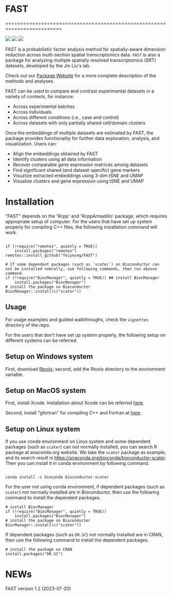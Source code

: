 # FAST

=========================================================================
<!-- badges: start -->

[![](https://www.r-pkg.org/badges/version-ago/FAST)](https://cran.r-project.org/package=FAST)
[![](https://cranlogs.r-pkg.org/badges/FAST?color=orange)](https://cran.r-project.org/package=FAST)
[![](https://cranlogs.r-pkg.org/badges/grand-total/FAST?color=orange)](https://cran.r-project.org/package=FAST)
<!-- badges: end -->

FAST is a  probabilistic factor analysis method for spatially-aware dimension reduction across multi-section spatial transcriptomics data. `FAST`  is also a package for  analyzing multiple spatially resolved transcriptomics (SRT) datasets, developed by the Jin Liu's lab. 

Check out  our [Package Website](https://feiyoung.github.io/FAST/index.html) for a more complete description of the methods and analyses. 

FAST  can be used to compare and contrast experimental datasets in a variety of contexts, for instance:

* Across experimental batches
* Across individuals
* Across different conditions (i.e., case and control)
* Across datasets with only partially shared cell/domain clusters

Once the embeddings of multiple datasets are estimated by FAST, the package provides functionality for further data exploration, 
analysis, and visualization. Users can:

* Align the embeddings obtained by FAST
* Identify clusters using all data information
* Recover comparable gene expression matrices among datasets
* Find significant shared (and dataset-specific) gene markers
* Visuzlize extracted embeddings using 3-dim tSNE and UMAP
* Visualize clusters and gene expression using tSNE and UMAP

# Installation
"FAST" depends on the 'Rcpp' and 'RcppArmadillo' package, which requires appropriate setup of computer. For the users that have set up system properly for compiling C++ files, the following installation command will work.
```{Rmd}

if (!require("remotes", quietly = TRUE))
    install.packages("remotes")
remotes::install_github("feiyoung/FAST")

# If some dependent packages (such as `scater`) on Bioconductor can not be installed nomrally, use following commands, then run abouve command.
if (!require("BiocManager", quietly = TRUE)) ## install BiocManager
    install.packages("BiocManager")
# install the package on Bioconducter
BiocManager::install(c("scater"))
```



## Usage
For usage examples and guided walkthroughs, check the `vignettes` directory of the repo. 





For the users that don't have set up system properly, the following setup on different systems can be referred.
## Setup on Windows system
First, download [Rtools](https://cran.r-project.org/bin/windows/Rtools/); second, add the Rtools directory to the environment variable.


## Setup on MacOS system
First, install Xcode. Installation about Xcode can be referred [here](https://stackoverflow.com/questions/8291146/xcode-installation-on-mac).


Second, install "gfortran" for compiling C++ and Fortran at [here](https://github.com/fxcoudert/gfortran-for-macOS).


## Setup on Linux  system
If you use conda environment on Linux system and some dependent packages (such as `scater`) can not normally installed, you can search R package at anaconda.org website. We take the `scater` package as example, and its search result is https://anaconda.org/bioconda/bioconductor-scater. Then you can install it in conda environment by following command.
```{Linux}

conda install -c bioconda bioconductor-scater
```
For the user not using conda environment, if  dependent packages (such as `scater`) not normally installed are in Bioconductor, then use the following command to install the dependent packages.
```{Linux}
# install BiocManager
if (!require("BiocManager", quietly = TRUE))
    install.packages("BiocManager")
# install the package on Bioconducter
BiocManager::install(c("scater"))
```
If  dependent packages (such as `DR.SC`) not normally installed are in CRAN, then use the following command to install the dependent packages.
```{Linux}
# install the package on CRAN
install.packages("DR.SC")
```



# NEWs
FAST version 1.2 (2023-07-20)




